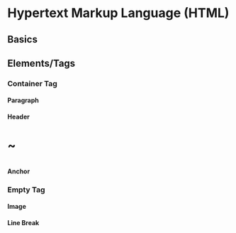 # Hypertext Markup Language (HTML)

## Basics

## Elements/Tags

### Container Tag

#### Paragraph <p>
  
#### Header <h1> ~ <h6>
  
#### Anchor <a>

### Empty Tag

#### Image <img>

#### Line Break <br>

 
